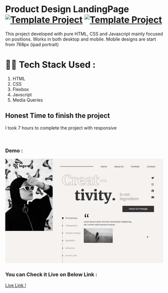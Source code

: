 # Product Design LandingPage [![Template Project](https://img.shields.io/badge/Template-Project-red)](http://www.gnu.org/licenses/agpl-3.0) [![Template Project](https://img.shields.io/badge/Technologies%20-HTML%2FCSS-brightgreen)](http://www.gnu.org/licenses/agpl-3.0)

This project developed with pure HTML, CSS and Javascript mainly focused on positions. Works in both desktop and mobile. Mobile designs are start from 768px (ipad portrait)

# 👩‍💻 Tech Stack Used :

1. HTML
2. CSS
3. Flexbox
4. Javscript 
5. Media Queries



## Honest Time to finish the project

I took 7 hours to complete the project with responsive


<br/>

### Demo :

![Web Site Image](https://github.com/anitha-nagadasarink/14-Dance-Home-Page/blob/HTML-CSS-Projects/Assets/demo.png)

### You can Check it Live on Below Link :

[Live Link !](https://dance-webpage-new.netlify.app/)